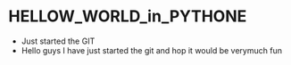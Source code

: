 # HELLOW_WORLD_in_PYTHONE
* Just started the GIT 
* Hello guys I have just started the git and hop it would be verymuch fun

